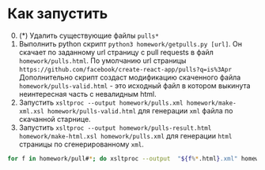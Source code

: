 # Как запустить
0) (*) Удалить существующие файлы `pulls*`
1) Выполнить python скрипт `python3 homework/getpulls.py [url]`. 
   Он скачает по заданному url страницу с pull requests в файл `homework/pulls.html`.
   По умолчанию url страницы `https://github.com/facebook/create-react-app/pulls?q=is%3Apr`
   Дополнительно скрипт создаст модификацию скаченного файла `homework/pulls-valid.html` - это исходный файл
   в котором выкинута неинтересная часть с невалидным html.
2) Запустить `xsltproc --output homework/pulls.xml homework/make-xml.xsl homework/pulls-valid.html`
   для генерации `xml` файла по скачанной старнице.
3) Запустить `xsltproc --output homework/pulls-result.html homework/make-html.xsl homework/pulls.xml`
   для генерации `html` страницы по сгенерированному `xml`.

```bash
for f in homework/pull#*; do xsltproc --output  "${f%*.html}.xml" homework/make-html-single.xsl $f; done
```
